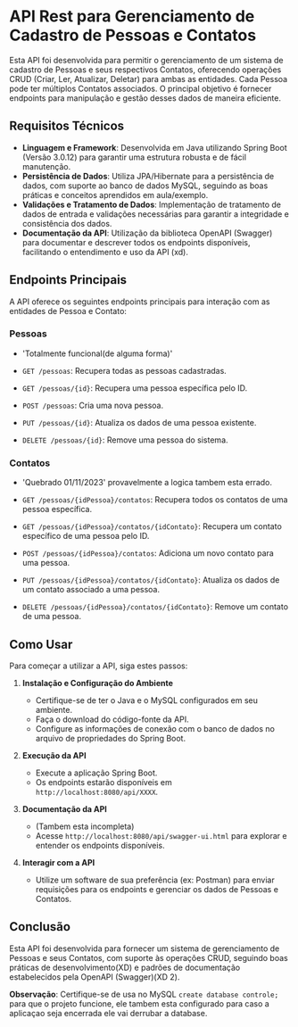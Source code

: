 # API Rest para Gerenciamento de Cadastro de Pessoas e Contatos

Esta API foi desenvolvida para permitir o gerenciamento de um sistema de cadastro de Pessoas e seus respectivos Contatos, oferecendo operações CRUD (Criar, Ler, Atualizar, Deletar) para ambas as entidades. Cada Pessoa pode ter múltiplos Contatos associados. O principal objetivo é fornecer endpoints para manipulação e gestão desses dados de maneira eficiente.

## Requisitos Técnicos

- **Linguagem e Framework**: Desenvolvida em Java utilizando Spring Boot (Versão 3.0.12) para garantir uma estrutura robusta e de fácil manutenção.
- **Persistência de Dados**: Utiliza JPA/Hibernate para a persistência de dados, com suporte ao banco de dados MySQL, seguindo as boas práticas e conceitos aprendidos em aula/exemplo.
- **Validações e Tratamento de Dados**: Implementação de tratamento de dados de entrada e validações necessárias para garantir a integridade e consistência dos dados.
- **Documentação da API**: Utilização da biblioteca OpenAPI (Swagger) para documentar e descrever todos os endpoints disponíveis, facilitando o entendimento e uso da API (xd).

## Endpoints Principais

A API oferece os seguintes endpoints principais para interação com as entidades de Pessoa e Contato:

### Pessoas 

- 'Totalmente funcional(de alguma forma)'

- `GET /pessoas`: Recupera todas as pessoas cadastradas.
- `GET /pessoas/{id}`: Recupera uma pessoa específica pelo ID.
- `POST /pessoas`: Cria uma nova pessoa.
- `PUT /pessoas/{id}`: Atualiza os dados de uma pessoa existente.
- `DELETE /pessoas/{id}`: Remove uma pessoa do sistema.

### Contatos

- 'Quebrado 01/11/2023' provavelmente a logica tambem esta errado.

- `GET /pessoas/{idPessoa}/contatos`: Recupera todos os contatos de uma pessoa específica.
- `GET /pessoas/{idPessoa}/contatos/{idContato}`: Recupera um contato específico de uma pessoa pelo ID.
- `POST /pessoas/{idPessoa}/contatos`: Adiciona um novo contato para uma pessoa.
- `PUT /pessoas/{idPessoa}/contatos/{idContato}`: Atualiza os dados de um contato associado a uma pessoa.
- `DELETE /pessoas/{idPessoa}/contatos/{idContato}`: Remove um contato de uma pessoa.

## Como Usar

Para começar a utilizar a API, siga estes passos:

1. **Instalação e Configuração do Ambiente**
   - Certifique-se de ter o Java e o MySQL configurados em seu ambiente.
   - Faça o download do código-fonte da API.
   - Configure as informações de conexão com o banco de dados no arquivo de propriedades do Spring Boot.

2. **Execução da API**
   - Execute a aplicação Spring Boot.
   - Os endpoints estarão disponíveis em `http://localhost:8080/api/XXXX`.

3. **Documentação da API**
   - (Tambem esta incompleta)
   - Acesse `http://localhost:8080/api/swagger-ui.html` para explorar e entender os endpoints disponíveis.

5. **Interagir com a API**
   - Utilize um software de sua preferência (ex: Postman) para enviar requisições para os endpoints e gerenciar os dados de Pessoas e Contatos.

## Conclusão

Esta API foi desenvolvida para fornecer um sistema de gerenciamento de Pessoas e seus Contatos, com suporte às operações CRUD, seguindo boas práticas de desenvolvimento(XD) e padrões de documentação estabelecidos pela OpenAPI (Swagger)(XD 2).

**Observação**: Certifique-se de usa no MySQL `create database controle;` para que o projeto funcione, ele tambem esta configurado para caso a aplicaçao seja encerrada ele vai derrubar a database.

